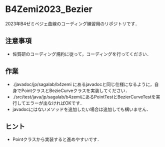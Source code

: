 # B4Zemi2023_Bezier
2023年B4ゼミベジェ曲線のコーディング練習用のリポジトリです．

## 注意事項
- 佐賀研のコーディング規約に従って，コーディングを行ってください．

## 作業
- ./javadoc/jp/sagalab/b4zemi にあるjavadocと同じ仕様になるように，自身でPointクラスとBezieCurveクラスを実装してください．
- ./src/test/java/jp/sagalab/b4zemiにあるPointTestとBezierCurveTestを実行してエラーが出なければOKです．
- javadocにはないメソッドを追加したい場合は追加しても構いません．

## ヒント
- Pointクラスから実装すると進めやすいです．
